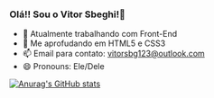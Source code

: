 ### Olá!! Sou o Vitor Sbeghi!👋

- 🔭 Atualmente trabalhando com Front-End
- 🌱 Me aprofudando em HTML5 e CSS3
- 📫 Email para contato: vitorsbg123@outlook.com
- 😄 Pronouns: Ele/Dele

[![Anurag's GitHub stats](https://github-readme-stats.vercel.app/api?username=SbgVit0r)](https://github.com/anuraghazra/github-readme-stats)
